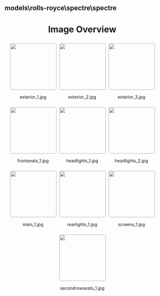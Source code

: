 ## models\rolls-royce\spectre\spectre


<style>
    .image-gallery {
        display: flex;
        flex-wrap: wrap;
        gap: 10px;
        justify-content: center;
        padding: 10px;
    }
    .image-gallery img {
        width: 150px;
        height: auto;
        border: 1px solid #ddd;
        border-radius: 5px;
    }
    .image-gallery div {
        flex: 1 1 calc(33.333% - 20px); /* Three images per row on large screens */
        max-width: 150px;
        text-align: center;
    }
    @media (max-width: 768px) {
        .image-gallery div {
            flex: 1 1 calc(50% - 20px); /* Two images per row on medium screens */
        }
    }
    @media (max-width: 480px) {
        .image-gallery div {
            flex: 1 1 100%; /* One image per row on small screens */
        }
    }
</style>
<h1 style ="text-align: center;"> Image Overview </h1> <div class="image-gallery">
<div>
<img src="https://media.evkx.net/multimedia/models/rolls-royce/spectre/spectre/exterior_1_st.jpg">
<p>exterior_1.jpg</p>
</div>
<div>
<img src="https://media.evkx.net/multimedia/models/rolls-royce/spectre/spectre/exterior_2_st.jpg">
<p>exterior_2.jpg</p>
</div>
<div>
<img src="https://media.evkx.net/multimedia/models/rolls-royce/spectre/spectre/exterior_3_st.jpg">
<p>exterior_3.jpg</p>
</div>
<div>
<img src="https://media.evkx.net/multimedia/models/rolls-royce/spectre/spectre/frontseats_1_st.jpg">
<p>frontseats_1.jpg</p>
</div>
<div>
<img src="https://media.evkx.net/multimedia/models/rolls-royce/spectre/spectre/headlights_1_st.jpg">
<p>headlights_1.jpg</p>
</div>
<div>
<img src="https://media.evkx.net/multimedia/models/rolls-royce/spectre/spectre/headlights_2_st.jpg">
<p>headlights_2.jpg</p>
</div>
<div>
<img src="https://media.evkx.net/multimedia/models/rolls-royce/spectre/spectre/main_1_st.jpg">
<p>main_1.jpg</p>
</div>
<div>
<img src="https://media.evkx.net/multimedia/models/rolls-royce/spectre/spectre/rearlights_1_st.jpg">
<p>rearlights_1.jpg</p>
</div>
<div>
<img src="https://media.evkx.net/multimedia/models/rolls-royce/spectre/spectre/screens_1_st.jpg">
<p>screens_1.jpg</p>
</div>
<div>
<img src="https://media.evkx.net/multimedia/models/rolls-royce/spectre/spectre/secondrowseats_1_st.jpg">
<p>secondrowseats_1.jpg</p>
</div>
</div>
